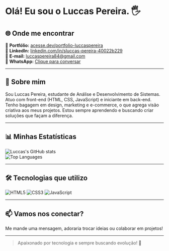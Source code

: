 # Olá! Eu sou o Luccas Pereira. 🖐️

## 🌐 Onde me encontrar

🔗 **Portfólio:** [acesse.dev/portfolio-luccaspereira](https://acesse.dev/portfolio-luccaspereira)  
💼 **LinkedIn:** [linkedin.com/in/sluccas-pereira-40022b229](https://www.linkedin.com/in/luccas-pereira-40022b229/)  
📧 **E-mail:** [luccaspereira84@gmail.com](mailto:luccaspereira84@gmail.com)  
📱 **WhatsApp:** [Clique para conversar](https://wa.me/5511941515031?text=Olá%2C%20Luccas%21%20Vim%20pelo%20GitHub)

---

## 🚀 Sobre mim

Sou Luccas Pereira, estudante de Análise e Desenvolvimento de Sistemas. Atuo com front-end (HTML, CSS, JavaScript) e iniciante em back-end. Tenho bagagem em design, marketing e e-commerce, o que agrega visão criativa aos meus projetos. Estou sempre aprendendo e buscando criar soluções que façam a diferença.

---

## 📊 Minhas Estatísticas

![Luccas's GitHub stats](https://github-readme-stats.vercel.app/api?username=Luccas84&show_icons=true&theme=synthwave)  
![Top Languages](https://github-readme-stats.vercel.app/api/top-langs/?username=Luccas84&layout=compact&theme=synthwave)

---

## 🛠 Tecnologias que utilizo

<div>
  <img alt="HTML5" src="https://img.shields.io/badge/HTML5-E34F26?style=for-the-badge&logo=html5&logoColor=white" />
  <img alt="CSS3" src="https://img.shields.io/badge/CSS3-1572B6?style=for-the-badge&logo=css3&logoColor=white" />
  <img alt="JavaScript" src="https://img.shields.io/badge/JavaScript-F7DF1E?style=for-the-badge&logo=javascript&logoColor=black" />
</div>

---

## 📫 Vamos nos conectar?

Me mande uma mensagem, adoraria trocar ideias ou colaborar em projetos!  

---

> Apaixonado por tecnologia e sempre buscando evolução! 🚀

